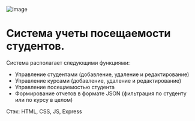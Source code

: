 
![image](https://github.com/user-attachments/assets/6806e6ac-6c2a-43d8-b453-0526d5684807)

# Система учеты посещаемости студентов. 
Система располагает следующими функциями: 
* Управление студентами (добавление, удаление и редактирование)
* Управление курсами (добавление, удаление и редактирование)
* Управление посещаемостью студента
* Формирование отчетов в формате JSON (фильтрация по студенту или по курсу в целом)

Стэк: HTML, CSS, JS, Express
